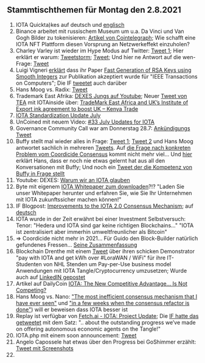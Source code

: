 ## Stammtischthemen für Montag den 2.8.2021

1. IOTA Quickta)kes auf deutsch und [englisch](https://www.youtube.com/watch?v=WSswLGWhJlk)
2. Binance arbeitet mit russischem Museum um u.a. Da Vinci und Van Gogh Bilder zu tokenisieren: [Artikel von Cointelegraph](https://cointelegraph.com/news/binance-and-russian-museum-to-tokenize-da-vinci-and-van-gogh-paintings/amp?__twitter_impression=true); 
Wie schafft eine IOTA NFT Plattform diesen Vorsprung an Netzwerkeffekt einzuholen?
3. Charley Varley ist wieder im Hype Modus auf Twitter: [Tweet 1](https://twitter.com/c_varley/status/1420109988022870023?s=20); Hier erklärt er warum: [Tweetstorm](https://twitter.com/c_varley/status/1419246327104409600?s=20); [Tweet](https://twitter.com/c_varley/status/1420136952402169858?s=20); Und hier ne Antwort auf die wen-Frage: [Tweet](https://twitter.com/c_varley/status/1420115126024294404?s=20)
4. Luigi Vigneri [erklärt](https://twitter.com/VekkioKonio/status/1419954154869506073?s=20) dass ihr Paper [Fast Generation of RSA Keys using Smooth Integers](https://ieeexplore.ieee.org/document/9478259) zur Publikation akzeptiert wurde für "IEEE Transactions on Computers"; Die IF [tweetet](https://twitter.com/iota/status/1420323185061507073) auch darüber
5. Hans Moog vs. Radix: [Tweet](https://twitter.com/hus_qy/status/1420100723577131014?s=20)
6. Trademark East Afrika: [DEXES Jungs auf Youtube](https://www.youtube.com/watch?v=6HDnx4BtXyw); Neuer [Tweet von TEA](https://twitter.com/TradeMarkEastA/status/1420386955762835462?s=20) mit IOTAinside über: [TradeMark East Africa and UK’s Institute of Export ink agreement to boost UK – Kenya Trade](https://www.trademarkea.com/press-release/trademark-east-africa-and-uks-institute-of-export-ink-agreement-to-boost-uk-kenya-trade/)
7. [IOTA Standardization Update July](https://blog.iota.org/standards-update-july-2021/)
8. UnCoined mit neuem Video: [#33 July Updates for IOTA](https://www.youtube.com/watch?v=6XlSWANdxew)
9. Governance Community Call war am Donnerstag 28.7: [Ankündigungs Tweet](https://twitter.com/Phylo79288735/status/1420392081168605189?s=20)
10. Buffy stellt mal wieder alles in Frage: [Tweet 1](https://twitter.com/fudsfuddy/status/1420388053701611522?s=20); [Tweet 2](https://twitter.com/fudsfuddy/status/1420490121422405634?s=20) und Hans Moog antwortet sachlich in mehreren [Tweets](https://twitter.com/hus_qy/status/1420475769495638024?s=20). Auf [die Frage nach konkreten Problem vom Coordicide Consensus](https://twitter.com/hus_qy/status/1420499834285576193?s=20) kommt nicht mehr viel... Und [hier](https://twitter.com/hus_qy/status/1420788539533537286?s=20) erklärt Hans, dass er noch nie etwas gelernt hat aus all den Konversationen mit Buffy; Und noch ein [Tweet der die Kompetenz von Buffy in Frage stellt](https://twitter.com/hus_qy/status/1421111133621178369?s=20)
11. Youtube: DEXES: [Warum wir an IOTA glauben](https://www.youtube.com/watch?v=7Zdl6bYUQ34)
12. Byte mit eigenem [IOTA Whitepaper zum downloaden](https://www.byte5.de/iota/iota-whitepaper/)?!? "Laden Sie unser Whitepaper herunter und erfahren Sie, wie Sie Ihr Unternehmen mit IOTA zukunftssicher machen können!"
13. IF Blogpost: [Improvements to the IOTA 2.0 Consensus Mechanism](https://blog.iota.org/improvements-to-the-iota-2-0-consensus-mechanism/); auf [deutsch](https://iota-einsteiger-guide.de/verbesserungen-des-konsens-mechanismus.html)
14. IOTA wurde in der Zeit erwähnt bei einer Investment Selbstversuch: Tenor: "Hedera und IOTA sind gar keine richtigen Blockchains..." "IOTA ist zentralisiert aber immerhin umweltfreunlicher als Bitcoin"
15. => Coordicide nicht mehr in 2021... Für Guido den Block-Builder natürlich gefundenes Fressen... [Seine Zusammenfassung](https://block-builders.de/iota-dezentralitaet-durch-coordicide-wird-2021-nicht-mehr-erreicht/)
16. Blockchain Drenthe mit einem [Tweet](https://twitter.com/BclDrenthe/status/1420712137366855682?s=19) über ihren schicken Demonstrator "pay with IOTA and get kWh over #LoraWAN / WiFi"  für ihre IT-Studenten von NHL Stenden um Pay-per-Use business model Anwendungen mit IOTA Tangle/Cryptocurrency umzusetzen; Wurde auch auf [LinkedIN gepostet](https://www.linkedin.com/feed/update/urn:li:activity:6826463180974297088/)
17. Artikel auf DailyCoin [IOTA: The New Competitive Advantage… Is Not Competing?](https://dailycoin.com/iota-the-new-competitive-advantage-is-not-competing/)
18. Hans Moog vs. Nano: ["The most inefficient consensus mechanism that I have ever seen"](https://twitter.com/hus_qy/status/1421143170570670082?s=20) und ["in a few weeks when the consensus refactor is done"](https://twitter.com/hus_qy/status/1421179698755870727?s=20)) will er beweisen dass IOTA besser ist
19. Replay ist verfügbar von [Fetch.ai - IOTA: Project Update](https://www.crowdcast.io/e/fetch-ai-iota-project-update/register); Die [IF hatte das getweetet](https://twitter.com/iota/status/1421229143442796546?s=20) mit dem Satz: ".. about the outstanding progress we’ve made on offering autonomous economic agents on the Tangle!"
20. IOTA.php mit einem soon announcement: [Tweet](https://twitter.com/IOTAphp/status/1421121565836578819?s=20)
21. Angelo Capossele hat etwas über den Progress bei GoShimmer erzählt: [Tweet mit Screenshots](https://twitter.com/Vrom14286662/status/1420598380443602950?s=20)
22. 

